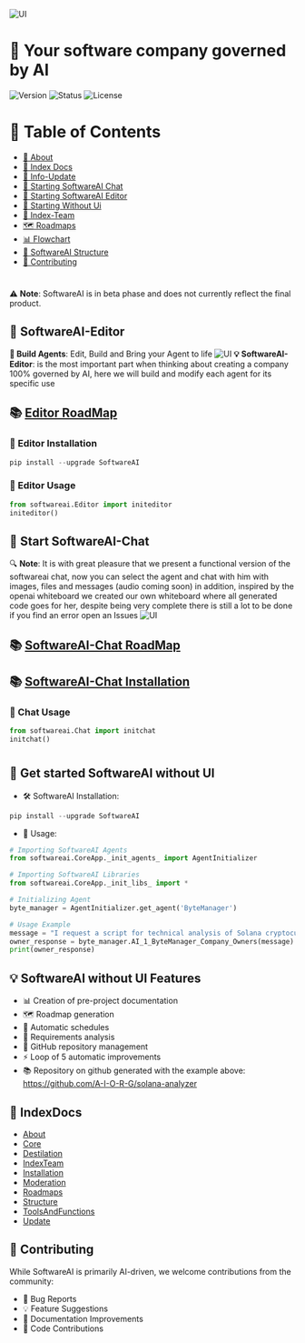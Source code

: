 
![UI](Gifs/logo.gif)
# 👥 Your software company governed by AI
![Version](https://img.shields.io/badge/version-0.2.8-blue)
![Status](https://img.shields.io/badge/status-beta-yellow)
![License](https://img.shields.io/badge/license-Apache-green)

# 📜 Table of Contents
- [📖 About](Docs/About/SoftwareAI.md)
- [📖 Index Docs](#-indexdocs)
- [🔄 Info-Update](Docs/Update/Update.md)
- [🚀 Starting SoftwareAI Chat](#-start-softwareai-chat)
- [🚀 Starting SoftwareAI Editor](#-softwareai-editor)
- [🚀 Starting Without Ui](#-get-started-softwareai-without-ui)
- [👥 Index-Team](Docs/IndexTeam/IndexTeam.md)
- [🗺️ Roadmaps](Docs/Roadmaps)
- [📊 Flowchart](Docs/Flowchart/Fluxogram-beta-v-0.1.8.pdf)
- [📁 SoftwareAI Structure](Docs/Structure/SoftwareAIStructure.md)
- [🤝 Contributing](#-contributing)
#

⚠️ **Note**: SoftwareAI is in beta phase and does not currently reflect the final product.
## 🚀 SoftwareAI-Editor 
**🎨 Build Agents**: Edit, Build and Bring your Agent to life
![UI](Gifs/1222.gif)
**💡 SoftwareAI-Editor**: is the most important part when thinking about creating a company 100% governed by AI, here we will build and modify each agent for its specific use
## 📚 [Editor RoadMap](Docs/Roadmaps/Editor-Roadmap.md)
### 📖 Editor Installation
```python
pip install --upgrade SoftwareAI
```
### 🐍 Editor Usage
```python
from softwareai.Editor import initeditor
initeditor()
```
## 🚀 Start SoftwareAI-Chat
🔍 **Note**: It is with great pleasure that we present a functional version of the softwareai chat, now you can select the agent and chat with him with images, files and messages (audio coming soon) in addition, inspired by the openai whiteboard we created our own whiteboard where all generated code goes for her, despite being very complete there is still a lot to be done if you find an error open an Issues
![UI](Gifs/1221.gif)
## 📚 [SoftwareAI-Chat RoadMap](Docs/Roadmaps/Chat-Roadmap.md)
## 📚 [SoftwareAI-Chat Installation](Docs/Installation/Chat.md)
### 🐍 Chat Usage
```python
from softwareai.Chat import initchat
initchat()
```

#
## 🚀 Get started SoftwareAI without UI
- 🛠️ SoftwareAI Installation:
```python
pip install --upgrade SoftwareAI
```
- 🐍 Usage:
```python
# Importing SoftwareAI Agents
from softwareai.CoreApp._init_agents_ import AgentInitializer

# Importing SoftwareAI Libraries
from softwareai.CoreApp._init_libs_ import *

# Initializing Agent
byte_manager = AgentInitializer.get_agent('ByteManager') 

# Usage Example
message = "I request a script for technical analysis of Solana cryptocurrency"
owner_response = byte_manager.AI_1_ByteManager_Company_Owners(message)
print(owner_response)
```
## 💡 SoftwareAI without UI Features
- 📊 Creation of pre-project documentation
- 🗺️ Roadmap generation
- 📅 Automatic schedules
- 📝 Requirements analysis
- 🔄 GitHub repository management
- ⚡ Loop of 5 automatic improvements
- 📚 Repository on github generated with the example above: https://github.com/A-I-O-R-G/solana-analyzer


## 📖 IndexDocs
- [About](Docs/About)
- [Core](Docs/Core)
- [Destilation](Docs/Destilation/DestilationAgents.md)
- [IndexTeam](Docs/IndexTeam/IndexTeam.md)
- [Installation](Docs/Installation)
- [Moderation](Docs/Moderation/RemoveWords.md)
- [Roadmaps](Docs/Roadmaps)
- [Structure](Docs/Structure/SoftwareAIStructure.md)
- [ToolsAndFunctions](Docs/ToolsAndFunctions/doc-tools.md)
- [Update](Docs/Update/Update.md)
## 🤝 Contributing
While SoftwareAI is primarily AI-driven, we welcome contributions from the community:
- 🐛 Bug Reports
- 💡 Feature Suggestions
- 📝 Documentation Improvements
- 🔧 Code Contributions


